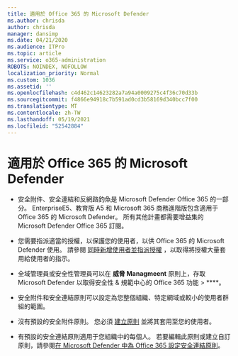 ```yaml
---
title: 適用於 Office 365 的 Microsoft Defender
ms.author: chrisda
author: chrisda
manager: dansimp
ms.date: 04/21/2020
ms.audience: ITPro
ms.topic: article
ms.service: o365-administration
ROBOTS: NOINDEX, NOFOLLOW
localization_priority: Normal
ms.custom: 1036
ms.assetid: ''
ms.openlocfilehash: c4d462c14623282a7a94a0009275c4f36c70d33b
ms.sourcegitcommit: f4866e94918c7b591ad0cd3b58169d340bcc7f00
ms.translationtype: MT
ms.contentlocale: zh-TW
ms.lasthandoff: 05/19/2021
ms.locfileid: "52542884"
---
```

# <a name="microsoft-defender-for-office-365"></a>適用於 Office 365 的 Microsoft Defender

- 安全附件、安全連結和反網路釣魚是 Microsoft Defender Office 365 的一部分。 EnterpriseE5、教育版 A5 和 Microsoft 365 商務進階版包含適用于 Office 365 的 Microsoft Defender。 所有其他計畫都需要增益集的 Microsoft Defender Office 365 訂閱。

- 您需要指派適當的授權，以保護您的使用者，以供 Office 365 的 Microsoft Defender 使用。 請參閱 [同時新增使用者並指派授權](/microsoft-365/admin/add-users/add-users) ，以取得將授權大量套用給使用者的指示。

- 全域管理員或安全性管理員可以在 **威脅 Managmeent** 原則上，存取 Microsoft Defender 以取得安全性 & 規範中心的 Office 365 功能 \> ****。

- 安全附件和安全連結原則可以設定為您整個組織、特定網域或較小的使用者群組的範圍。

- 沒有預設的安全附件原則。 您必須 [建立原則](/microsoft-365/security/office-365-security/set-up-atp-safe-attachments-policies) 並將其套用至您的使用者。

- 有預設的安全連結原則適用于您組織中的每個人。 若要編輯此原則或建立自訂原則，請參閱[在 Microsoft Defender 中為 Office 365 設定安全連結原則](/microsoft-365/security/office-365-security/set-up-atp-safe-links-policies)。
